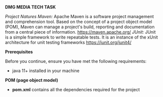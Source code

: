 **DMG MEDIA TECH TASK**

_Project Natures Maven:_
Apache Maven is a software project management and comprehension tool. Based on the concept of a project object model (POM), Maven can manage a project's build, reporting and documentation from a central piece of information. 
https://maven.apache.org/
_JUnit:_
JUnit is a simple framework to write repeatable tests. It is an instance of the xUnit architecture for unit testing frameworks
https://junit.org/junit4/

**Prerequisites**

Before you continue, ensure you have met the following requirements:
* java 11+ installed in your machine

**POM (page object model)**

* **pom.xml** contains all the dependencies required for the project
